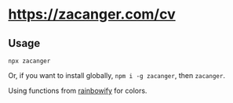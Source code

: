 # <https://zacanger.com/cv>

## Usage

`npx zacanger`

Or, if you want to install globally, `npm i -g zacanger`, then `zacanger`.

Using functions from [rainbowify](https://github.com/maxogden/rainbowify) for colors.
